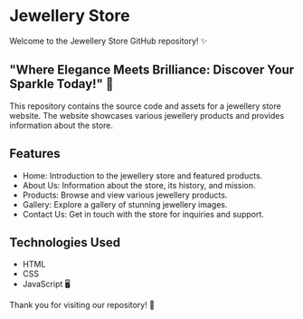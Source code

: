 # Jewellery Store

Welcome to the Jewellery Store GitHub repository! ✨

## "Where Elegance Meets Brilliance: Discover Your Sparkle Today!" 💎

This repository contains the source code and assets for a jewellery store website. The website showcases various jewellery products and provides information about the store.

## Features

- Home: Introduction to the jewellery store and featured products.
- About Us: Information about the store, its history, and mission.
- Products: Browse and view various jewellery products.
- Gallery: Explore a gallery of stunning jewellery images.
- Contact Us: Get in touch with the store for inquiries and support.

## Technologies Used

- HTML
- CSS
- JavaScript 🖥️

Thank you for visiting our repository! 🌟

